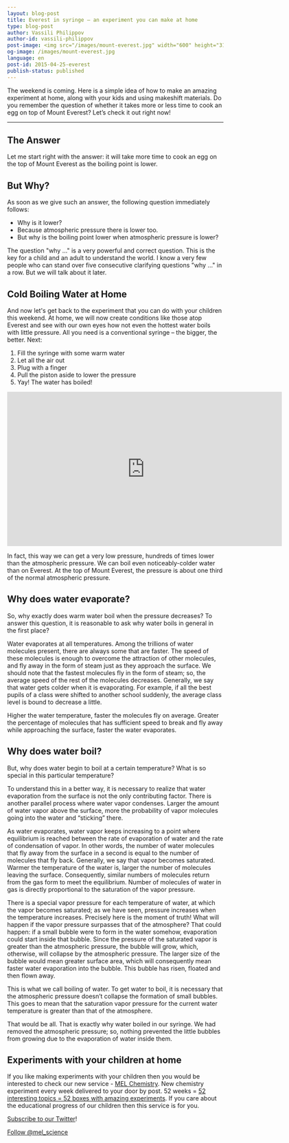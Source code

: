 ```yaml
---
layout: blog-post
title: Everest in syringe – an experiment you can make at home
type: blog-post
author: Vassili Philippov
author-id: vassili-philippov
post-image: <img src="/images/mount-everest.jpg" width="600" height="310" alt="Everest">
og-image: /images/mount-everest.jpg
language: en
post-id: 2015-04-25-everest
publish-status: published
---
```

The weekend is coming. Here is a simple idea of how to make an amazing experiment at home, along with your kids and using makeshift materials. Do you remember the question of whether it takes more or less time to cook an egg on top of Mount Everest? Let’s check it out right now!
<!-- more -->
---

## The Answer

Let me start right with the answer: it will take more time to cook an egg on the top of Mount Everest as the boiling point is lower.

## But Why?

As soon as we give such an answer, the following question immediately follows:

- Why is it lower?
- Because atmospheric pressure there is lower too.
- But why is the boiling point lower when atmospheric pressure is lower?

The question "why ..." is a very powerful and correct question. This is the key for a child and an adult to understand the world. I know a very few people who can stand over five consecutive clarifying questions "why ..." in a row. But we will talk about it later.

## Cold Boiling Water at Home

And now let's get back to the experiment that you can do with your children this weekend.
At home, we will now create conditions like those atop Everest and see with our own eyes how not even the hottest water boils with little pressure. All you need is a conventional syringe – the bigger, the better. Next:

1.	Fill the syringe with some warm water 
2.	Let all the air out
3.	Plug with a finger
4.	Pull the piston aside to lower the pressure
5. Yay! The water has boiled!


<iframe width="640" height="360" src="http://www.youtube.com/embed/3wjHStsHmkA?rel=0" frameborder="0" allowfullscreen></iframe>

In fact, this way we can get a very low pressure, hundreds of times lower than the atmospheric pressure. We can boil even noticeably-colder water than on Everest. At the top of Mount Everest, the pressure is about one third of the normal atmospheric pressure.

## Why does water evaporate?

So, why exactly does warm water boil when the pressure decreases? To answer this question, it is reasonable to ask why water boils in general in the first place?

Water evaporates at all temperatures. Among the trillions of water molecules present, there are always some that are faster. The speed of these molecules is enough to overcome the attraction of other molecules, and fly away in the form of steam just as they approach the surface. We should note that the fastest molecules fly in the form of steam; so, the average speed of the rest of the molecules decreases. Generally, we say that water gets colder when it is evaporating. For example, if all the best pupils of a class were shifted to another school suddenly, the average class level is bound to decrease a little.

Higher the water temperature, faster the molecules fly on average. Greater the percentage of molecules that has sufficient speed to break and fly away while approaching the surface, faster the water evaporates.

## Why does water boil?

But, why does water begin to boil at a certain temperature? What is so special in this particular temperature?

To understand this in a better way, it is necessary to realize that water evaporation from the surface is not the only contributing factor. There is another parallel process where water vapor condenses. Larger the amount of water vapor above the surface, more the probability of vapor molecules going into the water and “sticking” there.

As water evaporates, water vapor keeps increasing to a point where equilibrium is reached between the rate of evaporation of water and the rate of condensation of vapor. In other words, the number of water molecules that fly away from the surface in a second is equal to the number of molecules that fly back. Generally, we say that vapor becomes saturated. Warmer the temperature of the water is, larger the number of molecules leaving the surface. Consequently, similar numbers of molecules return from the gas form to meet the equilibrium. Number of molecules of water in gas is directly proportional to the saturation of the vapor pressure.

There is a special vapor pressure for each temperature of water, at which the vapor becomes saturated; as we have seen, pressure increases when the temperature increases. Precisely here is the moment of truth! What will happen if the vapor pressure surpasses that of the atmosphere? That could happen: if a small bubble were to form in the water somehow, evaporation could start inside that bubble. Since the pressure of the saturated vapor is greater than the atmospheric pressure, the bubble will grow, which, otherwise, will collapse by the atmospheric pressure. The larger size of the bubble would mean greater surface area, which will consequently mean faster water evaporation into the bubble. This bubble has risen, floated and then flown away.

This is what we call boiling of water. To get water to boil, it is necessary that the atmospheric pressure doesn’t collapse the formation of small bubbles. This goes to mean that the saturation vapor pressure for the current water temperature is greater than that of the atmosphere.

That would be all. That is exactly why water boiled in our syringe. We had removed the atmospheric pressure; so, nothing prevented the little bubbles from growing due to the evaporation of water inside them.

## Experiments with your children at home

If you like making experiments with your children then you would be interested to check our new service - <a href="http://www.melscience.com/en">MEL Chemistry</a>. New chemistry experiment every week delivered to your door by post. 52 weeks = <a href="http://www.melscience.com/en/52topics/">52 interesting topics = 52 boxes with amazing experiments</a>. If you care about the educational progress of our children then this service is for you.

<a href="https://twitter.com/mel_science">Subscribe to our Twitter</a>!

<!-- Begin Twitter follow -->
<a href="https://twitter.com/mel_science" class="twitter-follow-button" data-show-count="false" data-size="large">Follow @mel_science</a>
<script>!function(d,s,id){var js,fjs=d.getElementsByTagName(s)[0],p=/^http:/.test(d.location)?'http':'https';if(!d.getElementById(id)){js=d.createElement(s);js.id=id;js.src=p+'://platform.twitter.com/widgets.js';fjs.parentNode.insertBefore(js,fjs);}}(document, 'script', 'twitter-wjs');</script>
<!-- End Twitter follow -->